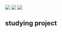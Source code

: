 <img src="https://img.shields.io/badge/SwiftUI-F05138?style=for-the-flat&logo=Swift&logoColor=white">  <img src="https://img.shields.io/badge/Firebase-FFCA28?style=for-the-flat&logo=Firebase&logoColor=white"> <img src="https://img.shields.io/badge/Xcode-147EFB?style=for-the-flat&logo=Xcode&logoColor=white"> 


## studying project


